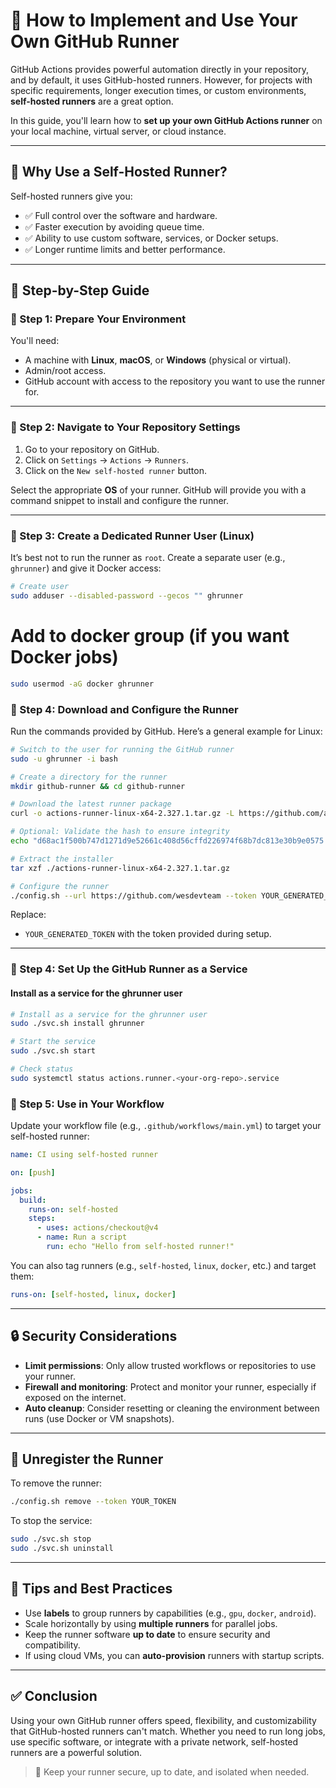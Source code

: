 # 🔧 How to Implement and Use Your Own GitHub Runner

GitHub Actions provides powerful automation directly in your repository, and by default, it uses GitHub-hosted runners. However, for projects with specific requirements, longer execution times, or custom environments, **self-hosted runners** are a great option.

In this guide, you'll learn how to **set up your own GitHub Actions runner** on your local machine, virtual server, or cloud instance.

---

## 📌 Why Use a Self-Hosted Runner?

Self-hosted runners give you:

- ✅ Full control over the software and hardware.
- ✅ Faster execution by avoiding queue time.
- ✅ Ability to use custom software, services, or Docker setups.
- ✅ Longer runtime limits and better performance.

---

## 🚀 Step-by-Step Guide

### 🔹 Step 1: Prepare Your Environment

You'll need:

- A machine with **Linux**, **macOS**, or **Windows** (physical or virtual).
- Admin/root access.
- GitHub account with access to the repository you want to use the runner for.

---

### 🔹 Step 2: Navigate to Your Repository Settings

1. Go to your repository on GitHub.
2. Click on `Settings` → `Actions` → `Runners`.
3. Click on the `New self-hosted runner` button.

Select the appropriate **OS** of your runner. GitHub will provide you with a command snippet to install and configure the runner.

---

### 🔹 Step 3: Create a Dedicated Runner User (Linux)

It’s best not to run the runner as `root`. Create a separate user (e.g., `ghrunner`) and give it Docker access:

```bash
# Create user
sudo adduser --disabled-password --gecos "" ghrunner
```

# Add to docker group (if you want Docker jobs)

```bash
sudo usermod -aG docker ghrunner
```

### 🔹 Step 4: Download and Configure the Runner

Run the commands provided by GitHub. Here’s a general example for Linux:

```bash
# Switch to the user for running the GitHub runner
sudo -u ghrunner -i bash

# Create a directory for the runner
mkdir github-runner && cd github-runner

# Download the latest runner package
curl -o actions-runner-linux-x64-2.327.1.tar.gz -L https://github.com/actions/runner/releases/download/v2.327.1/actions-runner-linux-x64-2.327.1.tar.gz

# Optional: Validate the hash to ensure integrity
echo "d68ac1f500b747d1271d9e52661c408d56cffd226974f68b7dc813e30b9e0575  actions-runner-linux-x64-2.327.1.tar.gz" | shasum -a 256 -c

# Extract the installer
tar xzf ./actions-runner-linux-x64-2.327.1.tar.gz

# Configure the runner
./config.sh --url https://github.com/wesdevteam --token YOUR_GENERATED_TOKEN --name runner --unattended --work _work
```

Replace:

- `YOUR_GENERATED_TOKEN` with the token provided during setup.

---

### 🔹 Step 4: Set Up the GitHub Runner as a Service

#### Install as a service for the ghrunner user

```bash
# Install as a service for the ghrunner user
sudo ./svc.sh install ghrunner

# Start the service
sudo ./svc.sh start

# Check status
sudo systemctl status actions.runner.<your-org-repo>.service

```

### 🔹 Step 5: Use in Your Workflow

Update your workflow file (e.g., `.github/workflows/main.yml`) to target your self-hosted runner:

```yaml
name: CI using self-hosted runner

on: [push]

jobs:
  build:
    runs-on: self-hosted
    steps:
      - uses: actions/checkout@v4
      - name: Run a script
        run: echo "Hello from self-hosted runner!"
```

You can also tag runners (e.g., `self-hosted`, `linux`, `docker`, etc.) and target them:

```yaml
runs-on: [self-hosted, linux, docker]
```

---

## 🔒 Security Considerations

- **Limit permissions**: Only allow trusted workflows or repositories to use your runner.
- **Firewall and monitoring**: Protect and monitor your runner, especially if exposed on the internet.
- **Auto cleanup**: Consider resetting or cleaning the environment between runs (use Docker or VM snapshots).

---

## 🧼 Unregister the Runner

To remove the runner:

```bash
./config.sh remove --token YOUR_TOKEN
```

To stop the service:

```bash
sudo ./svc.sh stop
sudo ./svc.sh uninstall
```

---

## 🧠 Tips and Best Practices

- Use **labels** to group runners by capabilities (e.g., `gpu`, `docker`, `android`).
- Scale horizontally by using **multiple runners** for parallel jobs.
- Keep the runner software **up to date** to ensure security and compatibility.
- If using cloud VMs, you can **auto-provision** runners with startup scripts.

---

## ✅ Conclusion

Using your own GitHub runner offers speed, flexibility, and customizability that GitHub-hosted runners can't match. Whether you need to run long jobs, use specific software, or integrate with a private network, self-hosted runners are a powerful solution.

> 🔄 Keep your runner secure, up to date, and isolated when needed.
